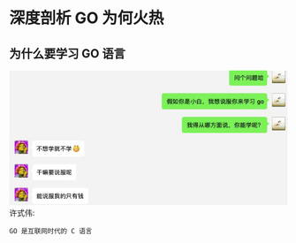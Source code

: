 # 深度剖析 GO 为何火热
## 为什么要学习 GO 语言
![](images/only_money_can_persuade_me.jpg)
许式伟:
```
GO 是互联网时代的 C 语言
```
